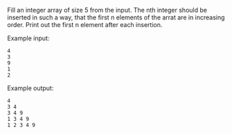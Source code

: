 Fill an integer array of size 5 from the input.
The nth integer should be inserted in such a way, that the first n elements of the arrat are in increasing order.
Print out the first n element after each insertion.

Example input:
```
4
3
9
1
2
```

Example output:
```
4
3 4
3 4 9
1 3 4 9
1 2 3 4 9
```
